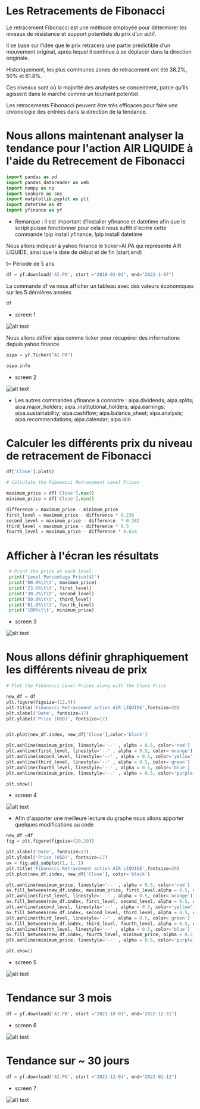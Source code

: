 # Les Retracements de Fibonacci

Le retracement Fibonacci est une méthode employée pour déterminer les niveaux de résistance et support potentiels du prix d’un actif. 

Il se base sur l’idée que le prix retracera une partie prédictible d’un mouvement original, après lequel il continue à se déplacer dans la direction originale.

Historiquement, les plus communes zones de retracement ont été 38.2%, 50% et 61.8%. 

Ces niveaux sont où la majorité des analystes se concentrent, parce qu’ils agissent dans le marché comme un tournant potentiel.

Les retracements Fibonacci peuvent être très efficaces pour faire une chronologie des entrées dans la direction de la tendance.


# Nous allons maintenant analyser la tendance pour l'action AIR LIQUIDE à l'aide du Retrecement de Fibonacci 

```python
import pandas as pd
import pandas_datareader as web
import numpy as np
import seaborn as sns
import matplotlib.pyplot as plt
import datetime as dt
import yfinance as yf
```

* Remarque : il est  important d'installer yfinance et datetime afin que le script puisse fonctionner pour cela il nous suffit d'écrire cette commande !pip install yfinance, !pip install datetime

Nous allons indiquer à yahoo finance le ticker=AI.PA qui représente AIR LIQUIDE, ainsi que la date de début et de fin (start,end)

t= Période de 5 ans

```python
df = yf.download('AI.PA', start ="2018-01-01", end="2022-1-07")
```

La commande df va nous afficher un tableau avec des valeurs économiques sur les 5 dérnières années
```python
df
```

* screen 1

![alt text](https://i.ibb.co/smB4fKy/screen1.png)

Nous allons définir aipa comme ticker pour récupérer des informations depuis yahoo finance
```python
aipa = yf.Ticker("AI.PA")
```

```python
aipa.info
```

* screen 2

![alt text](https://i.ibb.co/GRFJdnh/screen2.png)

* Les autres commandes yfinance à connaitre : aipa.dividends; aipa.splits; aipa.major_holders; aipa..institutional_holders; aipa.earnings; aipa.sustainability; aipa.cashflow; aipa.balance_sheet; aipa.analysis; aipa.recommendations; aipa.calendar; aipa.isin

# Calculer les différents prix du niveau de retracement de Fibonacci

```python
df['Close'].plot()
```

```python
# Calculate the Fibonacci Retracement Level Prices 

maximum_price = df['Close'].max()
minimum_price = df['Close'].min()

difference = maximum_price - minimum_price
first_level = maximum_price - difference * 0.236
second_level = maximum_price - difference  * 0.382
third_level = maximum_price - difference * 0.5
fourth_level = maximum_price - difference * 0.618
```

# Afficher à l'écran les résultats 
```python
 # Print the price at each level
 print('Level Percentage Price($)')
 print('00.0%\t\t', maximum_price)
 print('23.6%\t\t', first_level)
 print('38.2%\t\t', second_level)
 print('50.0%\t\t', third_level)
 print('61.8%\t\t', fourth_level)
 print('100%\t\t', minimum_price) 
```

* screen 3

![alt text](https://i.ibb.co/BLV5zQ0/screen3.png)

# Nous allons définir ghraphiquement les différents niveau de prix
```python
# Plot the Fibonacci Level Prices along with the Close Price

new_df = df
plt.figure(figsize=(12,4))
plt.title('Fibonacci Retracement action AIR LIQUIDE',fontsize=20)
plt.xlabel('Date', fontsize=17)
plt.ylabel('Price (USD)', fontsize=17)


plt.plot(new_df.index, new_df['Close'],color='black')

plt.axhline(maximum_price, linestyle='--' , alpha = 0.5, color='red')
plt.axhline(first_level, linestyle='--' , alpha = 0.5, color='orange')
plt.axhline(second_level, linestyle='--' , alpha = 0.5, color='yellow')
plt.axhline(third_level, linestyle='--' , alpha = 0.5, color='green')
plt.axhline(fourth_level, linestyle='--' , alpha = 0.5, color='blue')
plt.axhline(minimum_price, linestyle='--' , alpha = 0.5, color='purple')

plt.show()
```
* screen 4

![alt text](https://i.ibb.co/GtmTBG3/screen4.png)

* Afin d'apporter une meilleure lecture du graphe nous allons apporter quelques modifications au code

```python
new_df =df
fig = plt.figure(figsize=(20,10))

plt.xlabel('Date', fontsize=17)
plt.ylabel('Price (USD)', fontsize=17)
ax = fig.add_subplot(1, 1, 1)
plt.title('Fibonacci Retracement action AIR LIQUIDE',fontsize=20)  
plt.plot(new_df.index, new_df['Close'], color='black')

plt.axhline(maximum_price, linestyle='--' , alpha = 0.5, color='red')
ax.fill_between(new_df.index, maximum_price, first_level,alpha = 0.5, color='red')
plt.axhline(first_level, linestyle='--' , alpha = 0.5, color='orange')
ax.fill_between(new_df.index, first_level, second_level, alpha = 0.5, color='orange')
plt.axhline(second_level, linestyle='--' , alpha = 0.5, color='yellow')
ax.fill_between(new_df.index, second_level, third_level, alpha = 0.5, color='yellow')
plt.axhline(third_level, linestyle='--' , alpha = 0.5, color='green')
ax.fill_between(new_df.index, third_level, fourth_level, alpha = 0.5, color='green')
plt.axhline(fourth_level, linestyle='--' , alpha = 0.5, color='blue')
ax.fill_between(new_df.index, fourth_level, minimum_price, alpha = 0.5, color='blue')
plt.axhline(minimum_price, linestyle='--' , alpha = 0.5, color='purple')

plt.show()
```

* screen 5

![alt text](https://i.ibb.co/yXPGzHr/screen5.png)

# Tendance sur 3 mois
```python
df = yf.download('AI.PA', start ="2021-10-01", end="2022-12-31")
```
* screen 6

![alt text](https://i.ibb.co/tD9DqvF/screen6.png)

# Tendance sur ~ 30 jours
```python
df = yf.download('AI.PA', start ="2021-12-01", end="2022-01-12")
```
* screen 7

![alt text](https://i.ibb.co/Czd4GLb/screen7.png)



